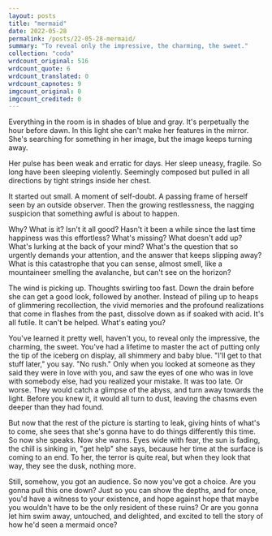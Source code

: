 ```yaml
---
layout: posts
title: "mermaid"
date: 2022-05-28
permalink: /posts/22-05-28-mermaid/
summary: "To reveal only the impressive, the charming, the sweet."
collection: "coda"
wrdcount_original: 516
wrdcount_quote: 6
wrdcount_translated: 0
wrdcount_capnotes: 9
imgcount_original: 0
imgcount_credited: 0
---
```

Everything in the room is in shades of blue and gray. It's perpetually the hour before dawn. In this light she can't make her features in the mirror. She's searching for something in her image, but the image keeps turning away.

Her pulse has been weak and erratic for days. Her sleep uneasy, fragile. <span class="annotated" data-note="“Your Fire” from the Parov Stelar album “Shine”, 2007.">So long have been sleeping violently.</span> Seemingly composed but pulled in all directions by tight strings inside her chest.

It started out small. A moment of self-doubt. A passing frame of herself seen by an outside observer. Then the growing restlessness, the nagging suspicion that something awful is about to happen.

Why? What is it? Isn't it all good? Hasn't it been a while since the last time happiness was this effortless? What's missing? What doesn't add up? What's lurking at the back of your mind? What's the question that so urgently demands your attention, and the answer that keeps slipping away? What is this catastrophe that you can sense, almost smell, like a mountaineer smelling the avalanche, but can't see on the horizon?

The wind is picking up. Thoughts swirling too fast. Down the drain before she can get a good look, followed by another. Instead of piling up to heaps of glimmering recollection, the vivid memories and the profound realizations that come in flashes from the past, dissolve down as if soaked with acid. It's all futile. It can't be helped. What's eating you?

You've learned it pretty well, haven't you, to reveal only the impressive, the charming, the sweet. You've had a lifetime to master the act of putting only the tip of the iceberg on display, all shimmery and baby blue. "I'll get to that stuff later," you say. "No rush." Only when you looked at someone as they said they were in love with you, and saw the eyes of one who was in love with somebody else, had you realized your mistake. It was too late. Or worse. They would catch a glimpse of the abyss, and turn away towards the light. Before you knew it, it would all turn to dust, leaving the chasms even deeper than they had found.

But now that the rest of the picture is starting to leak, giving hints of what's to come, she sees that she's gonna have to do things differently this time. So now she speaks. Now she warns. Eyes wide with fear, the sun is fading, the chill is sinking in, "get help" she says, because her time at the surface is coming to an end. To her, the terror is quite real, but when they look that way, they see the dusk, nothing more.

Still, somehow, you got an audience. So now you've got a choice. Are you gonna pull this one down? Just so you can show the depths, and for once, you'd have a witness to your existence, and hope against hope that maybe you wouldn't have to be the only resident of these ruins? Or are you gonna let him swim away, untouched, and delighted, and excited to tell the story of how he'd seen a mermaid once?
